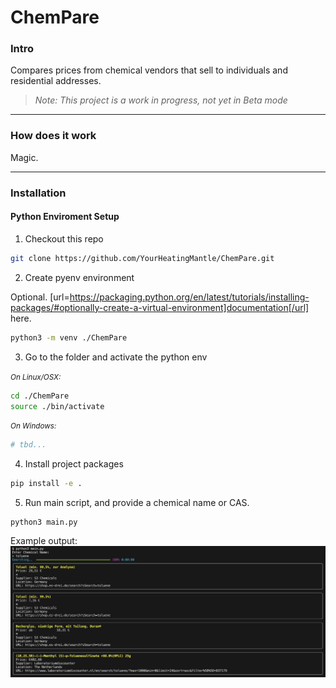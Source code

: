 # ChemPare
### Intro
Compares prices from chemical vendors that sell to individuals and residential addresses.

> _*Note:* This project is a work in progress, not yet in Beta mode_

---

### How does it work
Magic.

---

### Installation

#### Python Enviroment Setup 

1. Checkout this repo
```bash
git clone https://github.com/YourHeatingMantle/ChemPare.git
```

2. Create pyenv environment

Optional. [url=https://packaging.python.org/en/latest/tutorials/installing-packages/#optionally-create-a-virtual-environment]documentation[/url] here.

```bash
python3 -m venv ./ChemPare
```

3. Go to the folder and activate the python env

<small>_On Linux/OSX:_</small>

```bash
cd ./ChemPare
source ./bin/activate
```

<small>_On Windows:_</small>

```powershell
# tbd...
```

4. Install project packages
```bash
pip install -e .
```

5. Run main script, and provide a chemical name or CAS.

```
python3 main.py
```

Example output:
![image](assets/images/demo-screenshot-01.png)